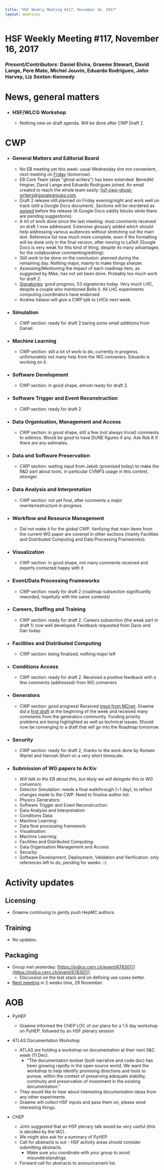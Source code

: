 ```yaml
---
title: "HSF Weekly Meeting #117, November 16, 2017"
layout: meetings
---
```


# HSF Weekly Meeting #117, November 16, 2017

### *Present/Contributors*: Daniel Elvira, Graeme Stewart, David Lange, Pere Mato, Michel Jouvin, Eduardo Rodrigues, John Harvey, Liz Sexton-Kennedy

News, general matters
=====================

-   ### HSF/WLCG Workshop
    -   Nothing new on draft agenda. Will be done after CWP Draft 2.

CWP
===

-   ### General Matters and Editorial Board
    -   No EB meeting yet this week: usual Wednesday slot not
        convenient, next meeting on [Friday](https://indico.cern.ch/event/681187/) (tomorrow).
    -   EB Core Team (alias "ghost writers") has been extended: Benedikt
        Hegner, David Lange and Eduardo Rodrigues joined. An email
        created to reach the whole team easily:
        [hsf-cwp-ghost-writers@googlegroups.com](mailto:hsf-cwp-ghost-writers@googlegroups.com).
    -   Draft 2 release still planned on Friday evening/night and work
        well on track (still a Google Docs document). Sections will be
        reordered as
        [agreed](https://docs.google.com/document/d/1ot00teRw5v7bnJx3vOA2sos7fsGmto81Nx72SsouA2I/edit?pli=1)
        before the release (A Google Docs oddity blocks while there are pending
        suggestions).
    -   A lot of work done since the last meeting: most comments
        received on draft 1 now addressed. Extensive glossary added
        which should help addressing various audiences without
        stretching out the main text. Reference list now much more
        complete, even if the formatting will be done only in the
        final version, after moving to LaTeX (Google Docs is very weak
        for this kind of thing, despite its many advantages for the
        collaborative commenting/editing).
    -   Still work to be done on the conclusion: planned during the
        remaining day. Nothing major, mainly to make things sharper.
    -   Assessing/Mentioning the impact of each roadmap item, as
        suggested by Mike, has not yet been done. Probably too much
        work for draft 2.
    -   [Signatories](https://docs.google.com/document/d/1tBXwlNnQsxxZA3gVS1_KSpa8wRXGyk250EIsJwJ2T34/edit?pli=1#):
        good progress, 53 signatories today. Very much LHC, despite a
        couple who mentioned Belle II. All LHC experiments computing
        coordinators have endorsed.
    -   Andrea Valassi will give a CWP talk to LHCb next week.

-   ### Simulation
    -   CWP section: ready for draft 2 baring some small additions from
        Daniel.

-   ### Machine Learning
    -   CWP section: still a lot of work to do, currently in progress,
        unfortunately not many help from the WG conveners. Eduardo is
        working on it.

-   ### Software Development
    -   CWP section: in good shape, almost ready for draft 2.

-   ### Software Trigger and Event Reconstruction
    -   CWP section: ready for draft 2.

-   ### Data Organisation, Management and Access
    -   CWP section: in good shape, still a few (not always trivial)
        comments to address. Would be good to have DUNE figures if
        any. Ask Rob K if there are any estimates.

-   ### Data and Software Preservation
    -   CWP section: waiting input from Jakob (promised today) to make
        the R&D part about tools, in particular CVMFS usage in this
        context, stronger.

-   ### Data Analysis and Interpretation
    -   CWP section: not yet final, after comments a major
        rewrite/restructure in progress.

-   ### Workflow and Resource Management
    -   Did not make it for the global CWP. Verifying that main items
        from the current WG paper are covered in other sections
        (mainly Facilities and Distributed Computing and Data
        Processing Frameworks).

-   ### Visualization
    -   CWP section: in good shape, not many comments received and
        experts contacted happy with it

-   ### Event/Data Processing Frameworks
    -   CWP section: ready for draft 2 (roadmap subsection significantly
        reworded, hopefully with the same contents)

-   ### Careers, Staffing and Training
    -   CWP section: ready for draft 2. Careers subsection (the weak
        part in draft 1) now well developed. Feedback requested from Dario
        and Dan today.

-   ### Facilities and Distributed Computing
    -   CWP section: being finalized, nothing major left

-   ### Conditions Access
    -   CWP section: ready for draft 2. Received a positive feedback
        with a few comments (addressed) from WG conveners

-   ### Generators
    -   CWP section: good progress! Received 
        [input from MCnet](https://docs.google.com/document/d/1OPV7bpiIY0OyI8ef1nKDQjs2DmHn9PDSeLNm_DX7ZSM/edit?usp=sharing).
        Graeme did a [first draft](https://docs.google.com/document/d/1pnvmeGrsoZTSWygyRr4Zp5JwZaN0nFOQ1Z9PVejoLgo/edit?usp=sharing)
        at the beginning of the week and received many comments from
        the generators community. Funding priority problems are being
        highlighted as well as technical issues. Should now be
        converging to a draft that will go into the Roadmap tomorrow.

-   ### Security
    -   CWP section: ready for draft 2, thanks to the work done by
        Romain Wartel and Hannah Short on a very short timescale.

-   ### Submission of WG papers to ArXiv
    -   *Will talk to the EB about this, but likely we will delegate
        this to WG convenors.*
    -   Detector Simulation: needs a final walkthrough (\~1 day), to
        reflect changes made to the CWP. Need to finalise author list.
    -   Physics Generators:
    -   Software Trigger and Event Reconstruction:
    -   Data Analysis and Interpretation:
    -   Conditions Data:
    -   Machine Learning:
    -   Data flow processing framework:
    -   Visualisation:
    -   Machine Learning:
    -   Facilities and Distributed Computing:
    -   Data Organisation Management and Access:
    -   Security:
    -   Software Development, Deployment, Validation and Verification:
        only references left to do, pending for weeks :-(

Activity updates
================

Licensing
---------
-   Graeme continuing to gently push HepMC authors.

Training
--------
-   No updates.

Packaging
---------
-   Group met yesterday:
    [https://indico.cern.ch/event/678307/](https://indico.cern.ch/event/678307/)
    -   Discussion on the test stack and on defining use cases better.
-   [Next meeting](https://indico.cern.ch/event/681894/) in 2 weeks time, 29 November.

AOB
===

-   PyHEP
    -   Graeme informed the CHEP LOC of our plans for a 1.5 day workshop
        on PyHEP, followed by an HSF plenary session

-   ATLAS Documentation Workshop
    -   ATLAS are holding a workshop on documentation at their next S&C
        week (11 Dec).
        -   "The documentation toolset (both narrative and code doc) has
            been growing rapidly in the open source world. We want the
            workshop to help identify promising directions and tools
            to pursue, within the context of preserving adequate
            stability, continuity and preservation of investment in
            the existing documentation."
    -   They would like to hear about interesting documentation ideas
        from any other experiments.
    -   Graeme will collect HSF inputs and pass them on, please send
        interesting things.

-   CHEP
    -   John suggested that an HSF plenary talk would be very useful
        (this is decided by the IAC).
    -   We might also ask for a summary of PyHEP.
    -   Call for abstracts is out - HSF activity areas should consider
        submitting abstracts.
        -   Make sure you coordinate with your group to avoid
            misunderstandings.
    -   Forward call for abstracts to announcement list.
